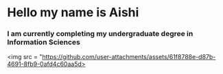 # Hello my name is Aishi

### I am currently completing my undergraduate degree in Information Sciences


 <img src = "https://github.com/user-attachments/assets/61f8788e-d87b-4691-8fb9-0afd4c60aa5d>
